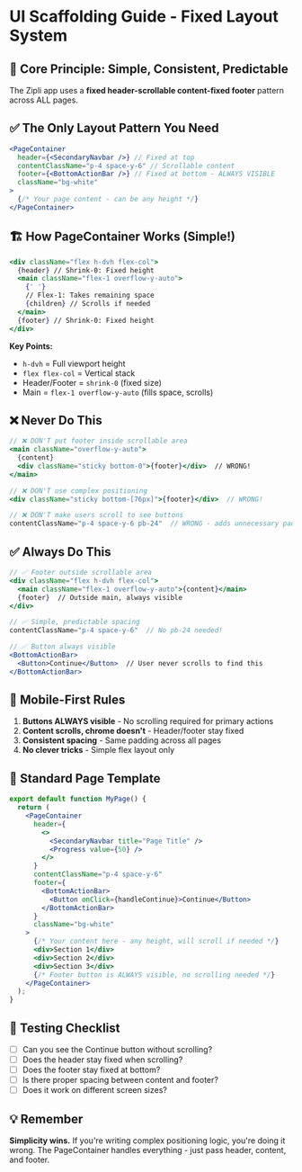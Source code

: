 # UI Scaffolding Guide - Fixed Layout System

## 🎯 Core Principle: Simple, Consistent, Predictable

The Zipli app uses a **fixed header-scrollable content-fixed footer** pattern across ALL pages.

## ✅ The Only Layout Pattern You Need

```jsx
<PageContainer
  header={<SecondaryNavbar />} // Fixed at top
  contentClassName="p-4 space-y-6" // Scrollable content
  footer={<BottomActionBar />} // Fixed at bottom - ALWAYS VISIBLE
  className="bg-white"
>
  {/* Your page content - can be any height */}
</PageContainer>
```

## 🏗️ How PageContainer Works (Simple!)

```jsx
<div className="flex h-dvh flex-col">
  {header} // Shrink-0: Fixed height
  <main className="flex-1 overflow-y-auto">
    {' '}
    // Flex-1: Takes remaining space
    {children} // Scrolls if needed
  </main>
  {footer} // Shrink-0: Fixed height
</div>
```

**Key Points:**

- `h-dvh` = Full viewport height
- `flex flex-col` = Vertical stack
- Header/Footer = `shrink-0` (fixed size)
- Main = `flex-1 overflow-y-auto` (fills space, scrolls)

## ❌ Never Do This

```jsx
// ❌ DON'T put footer inside scrollable area
<main className="overflow-y-auto">
  {content}
  <div className="sticky bottom-0">{footer}</div>  // WRONG!
</main>

// ❌ DON'T use complex positioning
<div className="sticky bottom-[76px]">{footer}</div>  // WRONG!

// ❌ DON'T make users scroll to see buttons
contentClassName="p-4 space-y-6 pb-24"  // WRONG - adds unnecessary padding
```

## ✅ Always Do This

```jsx
// ✅ Footer outside scrollable area
<div className="flex h-dvh flex-col">
  <main className="flex-1 overflow-y-auto">{content}</main>
  {footer}  // Outside main, always visible
</div>

// ✅ Simple, predictable spacing
contentClassName="p-4 space-y-6"  // No pb-24 needed!

// ✅ Button always visible
<BottomActionBar>
  <Button>Continue</Button>  // User never scrolls to find this
</BottomActionBar>
```

## 📱 Mobile-First Rules

1. **Buttons ALWAYS visible** - No scrolling required for primary actions
2. **Content scrolls, chrome doesn't** - Header/footer stay fixed
3. **Consistent spacing** - Same padding across all pages
4. **No clever tricks** - Simple flex layout only

## 🚀 Standard Page Template

```jsx
export default function MyPage() {
  return (
    <PageContainer
      header={
        <>
          <SecondaryNavbar title="Page Title" />
          <Progress value={50} />
        </>
      }
      contentClassName="p-4 space-y-6"
      footer={
        <BottomActionBar>
          <Button onClick={handleContinue}>Continue</Button>
        </BottomActionBar>
      }
      className="bg-white"
    >
      {/* Your content here - any height, will scroll if needed */}
      <div>Section 1</div>
      <div>Section 2</div>
      <div>Section 3</div>
      {/* Footer button is ALWAYS visible, no scrolling needed */}
    </PageContainer>
  );
}
```

## 🎯 Testing Checklist

- [ ] Can you see the Continue button without scrolling?
- [ ] Does the header stay fixed when scrolling?
- [ ] Does the footer stay fixed at bottom?
- [ ] Is there proper spacing between content and footer?
- [ ] Does it work on different screen sizes?

## 💡 Remember

**Simplicity wins.** If you're writing complex positioning logic, you're doing it wrong. The PageContainer handles everything - just pass header, content, and footer.
